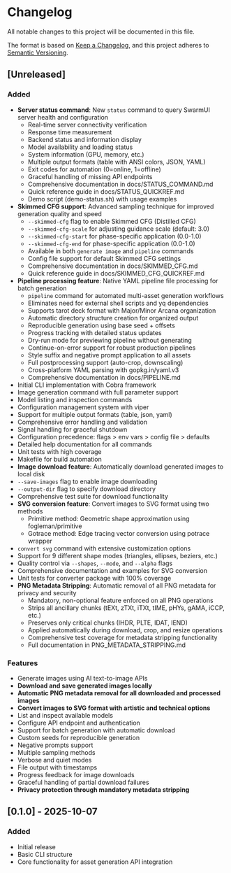 # Changelog

All notable changes to this project will be documented in this file.

The format is based on [Keep a Changelog](https://keepachangelog.com/en/1.0.0/),
and this project adheres to [Semantic Versioning](https://semver.org/spec/v2.0.0.html).

## [Unreleased]

### Added
- **Server status command**: New `status` command to query SwarmUI server health and configuration
  - Real-time server connectivity verification
  - Response time measurement
  - Backend status and information display
  - Model availability and loading status
  - System information (GPU, memory, etc.)
  - Multiple output formats (table with ANSI colors, JSON, YAML)
  - Exit codes for automation (0=online, 1=offline)
  - Graceful handling of missing API endpoints
  - Comprehensive documentation in docs/STATUS_COMMAND.md
  - Quick reference guide in docs/STATUS_QUICKREF.md
  - Demo script (demo-status.sh) with usage examples
- **Skimmed CFG support**: Advanced sampling technique for improved generation quality and speed
  - `--skimmed-cfg` flag to enable Skimmed CFG (Distilled CFG)
  - `--skimmed-cfg-scale` for adjusting guidance scale (default: 3.0)
  - `--skimmed-cfg-start` for phase-specific application (0.0-1.0)
  - `--skimmed-cfg-end` for phase-specific application (0.0-1.0)
  - Available in both `generate image` and `pipeline` commands
  - Config file support for default Skimmed CFG settings
  - Comprehensive documentation in docs/SKIMMED_CFG.md
  - Quick reference guide in docs/SKIMMED_CFG_QUICKREF.md
- **Pipeline processing feature**: Native YAML pipeline file processing for batch generation
  - `pipeline` command for automated multi-asset generation workflows
  - Eliminates need for external shell scripts and yq dependencies
  - Supports tarot deck format with Major/Minor Arcana organization
  - Automatic directory structure creation for organized output
  - Reproducible generation using base seed + offsets
  - Progress tracking with detailed status updates
  - Dry-run mode for previewing pipeline without generating
  - Continue-on-error support for robust production pipelines
  - Style suffix and negative prompt application to all assets
  - Full postprocessing support (auto-crop, downscaling)
  - Cross-platform YAML parsing with gopkg.in/yaml.v3
  - Comprehensive documentation in docs/PIPELINE.md
- Initial CLI implementation with Cobra framework
- Image generation command with full parameter support
- Model listing and inspection commands
- Configuration management system with viper
- Support for multiple output formats (table, json, yaml)
- Comprehensive error handling and validation
- Signal handling for graceful shutdown
- Configuration precedence: flags > env vars > config file > defaults
- Detailed help documentation for all commands
- Unit tests with high coverage
- Makefile for build automation
- **Image download feature**: Automatically download generated images to local disk
- `--save-images` flag to enable image downloading
- `--output-dir` flag to specify download directory
- Comprehensive test suite for download functionality
- **SVG conversion feature**: Convert images to SVG format using two methods
  - Primitive method: Geometric shape approximation using fogleman/primitive
  - Gotrace method: Edge tracing vector conversion using potrace wrapper
- `convert svg` command with extensive customization options
- Support for 9 different shape modes (triangles, ellipses, beziers, etc.)
- Quality control via `--shapes`, `--mode`, and `--alpha` flags
- Comprehensive documentation and examples for SVG conversion
- Unit tests for converter package with 100% coverage
- **PNG Metadata Stripping**: Automatic removal of all PNG metadata for privacy and security
  - Mandatory, non-optional feature enforced on all PNG operations
  - Strips all ancillary chunks (tEXt, zTXt, iTXt, tIME, pHYs, gAMA, iCCP, etc.)
  - Preserves only critical chunks (IHDR, PLTE, IDAT, IEND)
  - Applied automatically during download, crop, and resize operations
  - Comprehensive test coverage for metadata stripping functionality
  - Full documentation in PNG_METADATA_STRIPPING.md

### Features
- Generate images using AI text-to-image APIs
- **Download and save generated images locally**
- **Automatic PNG metadata removal for all downloaded and processed images**
- **Convert images to SVG format with artistic and technical options**
- List and inspect available models
- Configure API endpoint and authentication
- Support for batch generation with automatic download
- Custom seeds for reproducible generation
- Negative prompts support
- Multiple sampling methods
- Verbose and quiet modes
- File output with timestamps
- Progress feedback for image downloads
- Graceful handling of partial download failures
- **Privacy protection through mandatory metadata stripping**

## [0.1.0] - 2025-10-07

### Added
- Initial release
- Basic CLI structure
- Core functionality for asset generation API integration
